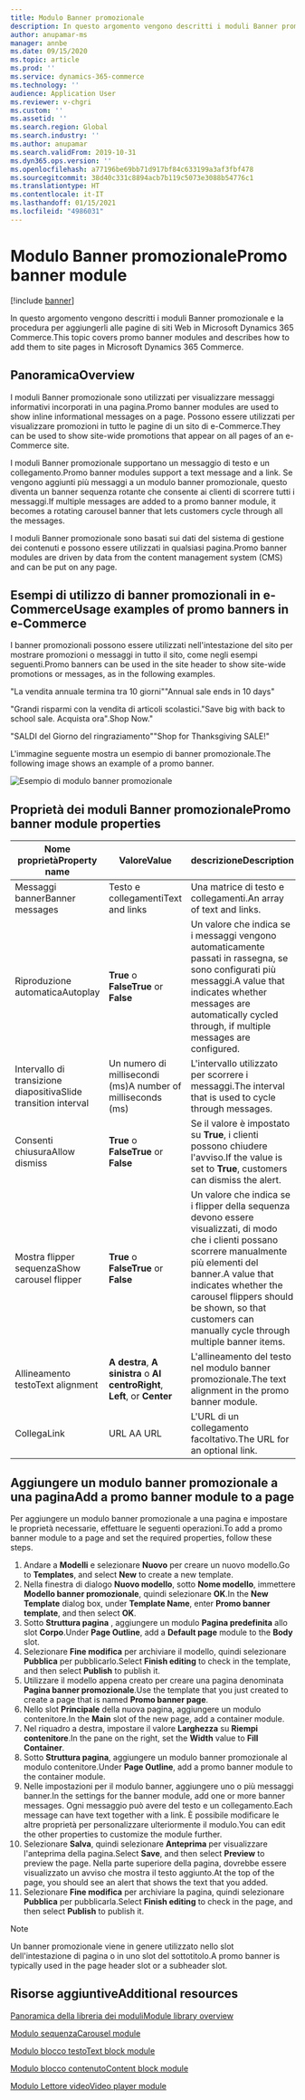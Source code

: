 ```yaml
---
title: Modulo Banner promozionale
description: In questo argomento vengono descritti i moduli Banner promozionale e la procedura per aggiungerli alle pagine di siti Web in Microsoft Dynamics 365 Commerce.
author: anupamar-ms
manager: annbe
ms.date: 09/15/2020
ms.topic: article
ms.prod: ''
ms.service: dynamics-365-commerce
ms.technology: ''
audience: Application User
ms.reviewer: v-chgri
ms.custom: ''
ms.assetid: ''
ms.search.region: Global
ms.search.industry: ''
ms.author: anupamar
ms.search.validFrom: 2019-10-31
ms.dyn365.ops.version: ''
ms.openlocfilehash: a77196be69bb71d917bf84c633199a3af3fbf478
ms.sourcegitcommit: 38d40c331c8894acb7b119c5073e3088b54776c1
ms.translationtype: HT
ms.contentlocale: it-IT
ms.lasthandoff: 01/15/2021
ms.locfileid: "4986031"
---
```

# <a name="promo-banner-module"></a><span data-ttu-id="34f5a-103">Modulo Banner promozionale</span><span class="sxs-lookup"><span data-stu-id="34f5a-103">Promo banner module</span></span>

[!include [banner](includes/banner.md)]

<span data-ttu-id="34f5a-104">In questo argomento vengono descritti i moduli Banner promozionale e la procedura per aggiungerli alle pagine di siti Web in Microsoft Dynamics 365 Commerce.</span><span class="sxs-lookup"><span data-stu-id="34f5a-104">This topic covers promo banner modules and describes how to add them to site pages in Microsoft Dynamics 365 Commerce.</span></span>

## <a name="overview"></a><span data-ttu-id="34f5a-105">Panoramica</span><span class="sxs-lookup"><span data-stu-id="34f5a-105">Overview</span></span>

<span data-ttu-id="34f5a-106">I moduli Banner promozionale sono utilizzati per visualizzare messaggi informativi incorporati in una pagina.</span><span class="sxs-lookup"><span data-stu-id="34f5a-106">Promo banner modules are used to show inline informational messages on a page.</span></span> <span data-ttu-id="34f5a-107">Possono essere utilizzati per visualizzare promozioni in tutto le pagine di un sito di e-Commerce.</span><span class="sxs-lookup"><span data-stu-id="34f5a-107">They can be used to show site-wide promotions that appear on all pages of an e-Commerce site.</span></span> 

<span data-ttu-id="34f5a-108">I moduli Banner promozionale supportano un messaggio di testo e un collegamento.</span><span class="sxs-lookup"><span data-stu-id="34f5a-108">Promo banner modules support a text message and a link.</span></span> <span data-ttu-id="34f5a-109">Se vengono aggiunti più messaggi a un modulo banner promozionale, questo diventa un banner sequenza rotante che consente ai clienti di scorrere tutti i messaggi.</span><span class="sxs-lookup"><span data-stu-id="34f5a-109">If multiple messages are added to a promo banner module, it becomes a rotating carousel banner that lets customers cycle through all the messages.</span></span> 

<span data-ttu-id="34f5a-110">I moduli Banner promozionale sono basati sui dati del sistema di gestione dei contenuti e possono essere utilizzati in qualsiasi pagina.</span><span class="sxs-lookup"><span data-stu-id="34f5a-110">Promo banner modules are driven by data from the content management system (CMS) and can be put on any page.</span></span>

## <a name="usage-examples-of-promo-banners-in-e-commerce"></a><span data-ttu-id="34f5a-111">Esempi di utilizzo di banner promozionali in e-Commerce</span><span class="sxs-lookup"><span data-stu-id="34f5a-111">Usage examples of promo banners in e-Commerce</span></span>

<span data-ttu-id="34f5a-112">I banner promozionali possono essere utilizzati nell'intestazione del sito per mostrare promozioni o messaggi in tutto il sito, come negli esempi seguenti.</span><span class="sxs-lookup"><span data-stu-id="34f5a-112">Promo banners can be used in the site header to show site-wide promotions or messages, as in the following examples.</span></span>

<span data-ttu-id="34f5a-113">"La vendita annuale termina tra 10 giorni"</span><span class="sxs-lookup"><span data-stu-id="34f5a-113">"Annual sale ends in 10 days"</span></span>

<span data-ttu-id="34f5a-114">"Grandi risparmi con la vendita di articoli scolastici.</span><span class="sxs-lookup"><span data-stu-id="34f5a-114">"Save big with back to school sale.</span></span> <span data-ttu-id="34f5a-115">Acquista ora".</span><span class="sxs-lookup"><span data-stu-id="34f5a-115">Shop Now."</span></span>

<span data-ttu-id="34f5a-116">"SALDI del Giorno del ringraziamento"</span><span class="sxs-lookup"><span data-stu-id="34f5a-116">"Shop for Thanksgiving SALE!"</span></span> 

<span data-ttu-id="34f5a-117">L'immagine seguente mostra un esempio di banner promozionale.</span><span class="sxs-lookup"><span data-stu-id="34f5a-117">The following image shows an example of a promo banner.</span></span>

![Esempio di modulo banner promozionale](./media/ecommerce-Promobanner.PNG)

## <a name="promo-banner-module-properties"></a><span data-ttu-id="34f5a-119">Proprietà dei moduli Banner promozionale</span><span class="sxs-lookup"><span data-stu-id="34f5a-119">Promo banner module properties</span></span>

| <span data-ttu-id="34f5a-120">Nome proprietà</span><span class="sxs-lookup"><span data-stu-id="34f5a-120">Property name</span></span>             | <span data-ttu-id="34f5a-121">Valore</span><span class="sxs-lookup"><span data-stu-id="34f5a-121">Value</span></span>                              | <span data-ttu-id="34f5a-122">descrizione</span><span class="sxs-lookup"><span data-stu-id="34f5a-122">Description</span></span> |
|---------------------------|------------------------------------|-------------|
| <span data-ttu-id="34f5a-123">Messaggi banner</span><span class="sxs-lookup"><span data-stu-id="34f5a-123">Banner messages</span></span>           | <span data-ttu-id="34f5a-124">Testo e collegamenti</span><span class="sxs-lookup"><span data-stu-id="34f5a-124">Text and links</span></span>                     | <span data-ttu-id="34f5a-125">Una matrice di testo e collegamenti.</span><span class="sxs-lookup"><span data-stu-id="34f5a-125">An array of text and links.</span></span> |
| <span data-ttu-id="34f5a-126">Riproduzione automatica</span><span class="sxs-lookup"><span data-stu-id="34f5a-126">Autoplay</span></span>                  | <span data-ttu-id="34f5a-127">**True** o **False**</span><span class="sxs-lookup"><span data-stu-id="34f5a-127">**True** or **False**</span></span>              | <span data-ttu-id="34f5a-128">Un valore che indica se i messaggi vengono automaticamente passati in rassegna, se sono configurati più messaggi.</span><span class="sxs-lookup"><span data-stu-id="34f5a-128">A value that indicates whether messages are automatically cycled through, if multiple messages are configured.</span></span> |
| <span data-ttu-id="34f5a-129">Intervallo di transizione diapositiva</span><span class="sxs-lookup"><span data-stu-id="34f5a-129">Slide transition interval</span></span> | <span data-ttu-id="34f5a-130">Un numero di millisecondi (ms)</span><span class="sxs-lookup"><span data-stu-id="34f5a-130">A number of milliseconds (ms)</span></span>      | <span data-ttu-id="34f5a-131">L'intervallo utilizzato per scorrere i messaggi.</span><span class="sxs-lookup"><span data-stu-id="34f5a-131">The interval that is used to cycle through messages.</span></span> |
| <span data-ttu-id="34f5a-132">Consenti chiusura</span><span class="sxs-lookup"><span data-stu-id="34f5a-132">Allow dismiss</span></span>             | <span data-ttu-id="34f5a-133">**True** o **False**</span><span class="sxs-lookup"><span data-stu-id="34f5a-133">**True** or **False**</span></span>              | <span data-ttu-id="34f5a-134">Se il valore è impostato su **True**, i clienti possono chiudere l'avviso.</span><span class="sxs-lookup"><span data-stu-id="34f5a-134">If the value is set to **True**, customers can dismiss the alert.</span></span> |
| <span data-ttu-id="34f5a-135">Mostra flipper sequenza</span><span class="sxs-lookup"><span data-stu-id="34f5a-135">Show carousel flipper</span></span>     | <span data-ttu-id="34f5a-136">**True** o **False**</span><span class="sxs-lookup"><span data-stu-id="34f5a-136">**True** or **False**</span></span>              | <span data-ttu-id="34f5a-137">Un valore che indica se i flipper della sequenza devono essere visualizzati, di modo che i clienti possano scorrere manualmente più elementi del banner.</span><span class="sxs-lookup"><span data-stu-id="34f5a-137">A value that indicates whether the carousel flippers should be shown, so that customers can manually cycle through multiple banner items.</span></span> |
| <span data-ttu-id="34f5a-138">Allineamento testo</span><span class="sxs-lookup"><span data-stu-id="34f5a-138">Text alignment</span></span>            | <span data-ttu-id="34f5a-139">**A destra**, **A sinistra** o **Al centro**</span><span class="sxs-lookup"><span data-stu-id="34f5a-139">**Right**, **Left**, or **Center**</span></span> | <span data-ttu-id="34f5a-140">L'allineamento del testo nel modulo banner promozionale.</span><span class="sxs-lookup"><span data-stu-id="34f5a-140">The text alignment in the promo banner module.</span></span> |
| <span data-ttu-id="34f5a-141">Collega</span><span class="sxs-lookup"><span data-stu-id="34f5a-141">Link</span></span>                      | <span data-ttu-id="34f5a-142">URL A</span><span class="sxs-lookup"><span data-stu-id="34f5a-142">A URL</span></span>                              | <span data-ttu-id="34f5a-143">L'URL di un collegamento facoltativo.</span><span class="sxs-lookup"><span data-stu-id="34f5a-143">The URL for an optional link.</span></span> |

## <a name="add-a-promo-banner-module-to-a-page"></a><span data-ttu-id="34f5a-144">Aggiungere un modulo banner promozionale a una pagina</span><span class="sxs-lookup"><span data-stu-id="34f5a-144">Add a promo banner module to a page</span></span> 

<span data-ttu-id="34f5a-145">Per aggiungere un modulo banner promozionale a una pagina e impostare le proprietà necessarie, effettuare le seguenti operazioni.</span><span class="sxs-lookup"><span data-stu-id="34f5a-145">To add a promo banner module to a page and set the required properties, follow these steps.</span></span>

1. <span data-ttu-id="34f5a-146">Andare a **Modelli** e selezionare **Nuovo** per creare un nuovo modello.</span><span class="sxs-lookup"><span data-stu-id="34f5a-146">Go to **Templates**, and select **New** to create a new template.</span></span>
1. <span data-ttu-id="34f5a-147">Nella finestra di dialogo **Nuovo modello**, sotto **Nome modello**, immettere **Modello banner promozionale**, quindi selezionare **OK**.</span><span class="sxs-lookup"><span data-stu-id="34f5a-147">In the **New Template** dialog box, under **Template Name**, enter **Promo banner template**, and then select **OK**.</span></span>
1. <span data-ttu-id="34f5a-148">Sotto **Struttura pagina** , aggiungere un modulo **Pagina predefinita** allo slot **Corpo**.</span><span class="sxs-lookup"><span data-stu-id="34f5a-148">Under **Page Outline**, add a **Default page** module to the **Body** slot.</span></span> 
1. <span data-ttu-id="34f5a-149">Selezionare **Fine modifica** per archiviare il modello, quindi selezionare **Pubblica** per pubblicarlo.</span><span class="sxs-lookup"><span data-stu-id="34f5a-149">Select **Finish editing** to check in the template, and then select **Publish** to publish it.</span></span> 
1. <span data-ttu-id="34f5a-150">Utilizzare il modello appena creato per creare una pagina denominata **Pagina banner promozionale**.</span><span class="sxs-lookup"><span data-stu-id="34f5a-150">Use the template that you just created to create a page that is named **Promo banner page**.</span></span> 
1. <span data-ttu-id="34f5a-151">Nello slot **Principale** della nuova pagina, aggiungere un modulo contenitore.</span><span class="sxs-lookup"><span data-stu-id="34f5a-151">In the **Main** slot of the new page, add a container module.</span></span> 
1. <span data-ttu-id="34f5a-152">Nel riquadro a destra, impostare il valore **Larghezza** su **Riempi contenitore**.</span><span class="sxs-lookup"><span data-stu-id="34f5a-152">In the pane on the right, set the **Width** value to **Fill Container**.</span></span>
1. <span data-ttu-id="34f5a-153">Sotto **Struttura pagina**, aggiungere un modulo banner promozionale al modulo contenitore.</span><span class="sxs-lookup"><span data-stu-id="34f5a-153">Under **Page Outline**, add a promo banner module to the container module.</span></span>
1. <span data-ttu-id="34f5a-154">Nelle impostazioni per il modulo banner, aggiungere uno o più messaggi banner.</span><span class="sxs-lookup"><span data-stu-id="34f5a-154">In the settings for the banner module, add one or more banner messages.</span></span> <span data-ttu-id="34f5a-155">Ogni messaggio può avere del testo e un collegamento.</span><span class="sxs-lookup"><span data-stu-id="34f5a-155">Each message can have text together with a link.</span></span> <span data-ttu-id="34f5a-156">È possibile modificare le altre proprietà per personalizzare ulteriormente il modulo.</span><span class="sxs-lookup"><span data-stu-id="34f5a-156">You can edit the other properties to customize the module further.</span></span>
1. <span data-ttu-id="34f5a-157">Selezionare **Salva**, quindi selezionare **Anteprima** per visualizzare l'anteprima della pagina.</span><span class="sxs-lookup"><span data-stu-id="34f5a-157">Select **Save**, and then select **Preview** to preview the page.</span></span> <span data-ttu-id="34f5a-158">Nella parte superiore della pagina, dovrebbe essere visualizzato un avviso che mostra il testo aggiunto.</span><span class="sxs-lookup"><span data-stu-id="34f5a-158">At the top of the page, you should see an alert that shows the text that you added.</span></span>
1. <span data-ttu-id="34f5a-159">Selezionare **Fine modifica** per archiviare la pagina, quindi selezionare **Pubblica** per pubblicarla.</span><span class="sxs-lookup"><span data-stu-id="34f5a-159">Select **Finish editing** to check in the page, and then select **Publish** to publish it.</span></span>

> [!NOTE]
> <span data-ttu-id="34f5a-160">Un banner promozionale viene in genere utilizzato nello slot dell'intestazione di pagina o in uno slot del sottotitolo.</span><span class="sxs-lookup"><span data-stu-id="34f5a-160">A promo banner is typically used in the page header slot or a subheader slot.</span></span>


## <a name="additional-resources"></a><span data-ttu-id="34f5a-161">Risorse aggiuntive</span><span class="sxs-lookup"><span data-stu-id="34f5a-161">Additional resources</span></span>

[<span data-ttu-id="34f5a-162">Panoramica della libreria dei moduli</span><span class="sxs-lookup"><span data-stu-id="34f5a-162">Module library overview</span></span>](starter-kit-overview.md)

[<span data-ttu-id="34f5a-163">Modulo sequenza</span><span class="sxs-lookup"><span data-stu-id="34f5a-163">Carousel module</span></span>](add-carousel.md)

[<span data-ttu-id="34f5a-164">Modulo blocco testo</span><span class="sxs-lookup"><span data-stu-id="34f5a-164">Text block module</span></span>](add-content-rich-block.md)

[<span data-ttu-id="34f5a-165">Modulo blocco contenuto</span><span class="sxs-lookup"><span data-stu-id="34f5a-165">Content block module</span></span>](add-hero-module.md)

[<span data-ttu-id="34f5a-166">Modulo Lettore video</span><span class="sxs-lookup"><span data-stu-id="34f5a-166">Video player module</span></span>](add-video-player.md)
